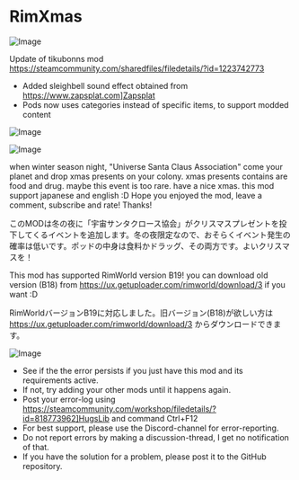 # RimXmas

![Image](https://i.imgur.com/WAEzk68.png)

Update of tikubonns mod
https://steamcommunity.com/sharedfiles/filedetails/?id=1223742773

- Added sleighbell sound effect obtained from https://www.zapsplat.com]Zapsplat
- Pods now uses categories instead of specific items, to support modded content

![Image](https://i.imgur.com/7Gzt3Rg.png)

	
![Image](https://i.imgur.com/NOW7jU1.png)

when winter season night, "Universe Santa Claus Association" come your planet and drop xmas presents on your colony. xmas presents contains are food and drug. maybe this event is too rare. have a nice xmas. this mod support japanese and english :D Hope you enjoyed the mod, leave a comment, subscribe and rate! Thanks!

このMODは冬の夜に「宇宙サンタクロース協会」がクリスマスプレゼントを投下してくるイベントを追加します。冬の夜限定なので、おそらくイベント発生の確率は低いです。ポッドの中身は食料かドラッグ、その両方です。よいクリスマスを！

This mod has supported RimWorld version B19! you can download old version (B18) from https://ux.getuploader.com/rimworld/download/3 if you want :D

RimWorldバージョンB19に対応しました。旧バージョン(B18)が欲しい方は https://ux.getuploader.com/rimworld/download/3 からダウンロードできます。

![Image](https://i.imgur.com/Rs6T6cr.png)



-  See if the the error persists if you just have this mod and its requirements active.
-  If not, try adding your other mods until it happens again.
-  Post your error-log using https://steamcommunity.com/workshop/filedetails/?id=818773962]HugsLib and command Ctrl+F12
-  For best support, please use the Discord-channel for error-reporting.
-  Do not report errors by making a discussion-thread, I get no notification of that.
-  If you have the solution for a problem, please post it to the GitHub repository.



